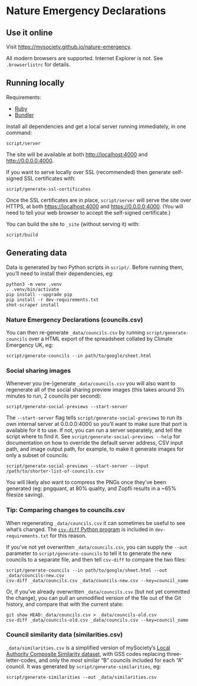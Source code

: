 # Nature Emergency Declarations

## Use it online

Visit <https://mysociety.github.io/nature-emergency>.

All modern browsers are supported. Internet Explorer is not. See `.browserlistrc` for details.

## Running locally

Requirements:

- [Ruby](https://www.ruby-lang.org/en/documentation/installation/)
- [Bundler](https://bundler.io/#getting-started)

Install all dependencies and get a local server running immediately, in one command:

    script/server

The site will be available at both <http://localhost:4000> and <http://0.0.0.0:4000>.

If you want to serve locally over SSL (recommended) then generate self-signed SSL certificates with:

    script/generate-ssl-certificates

Once the SSL certificates are in place, `script/server` will serve the site over HTTPS, at both <https://localhost:4000> and <https://0.0.0.0:4000>. (You will need to tell your web browser to accept the self-signed certificate.)

You can build the site to `_site` (without serving it) with:

    script/build

## Generating data

Data is generated by two Python scripts in `script/`. Before running them, you’ll need to install their dependencies, eg:

    python3 -m venv .venv
    . .venv/bin/activate
    pip install --upgrade pip
    pip install -r dev-requirements.txt
    shot-scraper install

### Nature Emergency Declarations (councils.csv)

You can then re-generate `_data/councils.csv` by running `script/generate-councils` over a HTML export of the spreadsheet collated by Climate Emergency UK, eg:

    script/generate-councils --in path/to/google/sheet.html

### Social sharing images

Whenever you (re-)generate `_data/councils.csv` you will also want to regenerate all of the social sharing preview images (this takes around 3½ minutes to run, 2 councils per second):

    script/generate-social-previews --start-server

The `--start-server` flag tells `script/generate-social-previews` to run its own internal server at 0.0.0.0:4000 so you’ll want to make sure that port is available for it to use. If not, you can run a server separately, and tell the script where to find it. See `script/generate-social-previews --help` for documentation on how to override the default server address, CSV input path, and image output path, for example, to make it generate images for only a subset of councils:

    script/generate-social-previews --start-server --input /path/to/shorter-list-of-councils.csv

You will likely also want to compress the PNGs once they’ve been generated (eg: pngquant, at 80% quality, and Zopfli results in a ~65% filesize saving).

### Tip: Comparing changes to councils.csv

When regenerating `_data/councils.csv` it can sometimes be useful to see what’s changed. The [`csv-diff` Python program](https://pypi.org/project/csv-diff/) is included in `dev-requirements.txt` for this reason.

If you’ve not yet overwritten `_data/councils.csv`, you can supply the `--out` parameter to `script/generate-councils` to tell it to generate the new councils to a separate file, and then tell `csv-diff` to compare the two files:

    script/generate-councils --in path/to/google/sheet.html --out _data/councils-new.csv
    csv-diff _data/councils.csv _data/councils-new.csv --key=council_name

Or, if you’ve already overwritten `_data/councils.csv` (but not yet committed the change), you can pull an unmodified version of the file out of the Git history, and compare that with the current state:

    git show HEAD:_data/councils.csv > _data/councils-old.csv
    csv-diff _data/councils-old.csv _data/councils.csv --key=council_name

### Council similarity data (similarities.csv)

`_data/similarities.csv` is a simplified version of mySociety’s [Local Authority Composite Similarity dataset](https://pages.mysociety.org/local-authority-similarity/datasets/composite_distance/latest), with GSS codes replacing three-letter-codes, and only the _most_ similar “B” councils included for each “A” council. It was generated by `script/generate-similarities`, eg:

    script/generate-similarities --out _data/similarities.csv
